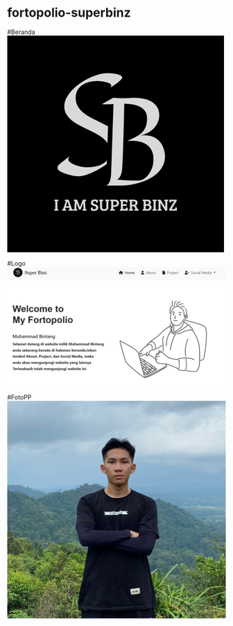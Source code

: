 # fortopolio-superbinz

#Beranda
![alt text](https://github.com/Binzqt/fortopolio-superbinz/blob/main/LOGO%20DEWEK.png?raw=true)

#Logo
![alt text](https://github.com/Binzqt/fortopolio-superbinz/blob/main/Cuplikan%20layar%202024-07-27%20133820.png?raw=true)

#FotoPP
![alt text](https://github.com/Binzqt/fortopolio-superbinz/blob/main/Gambar%20WhatsApp%202024-07-18%20pukul%2015.32.28_bc25eb7e.jpg?raw=true)


